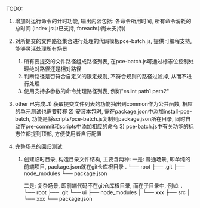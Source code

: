TODO:

1. 增加对运行命令的计时功能, 输出内容包括: 各命令所用时间, 所有命令消耗的总时间 (index.js中已支持, foreach中尚未支持))
2. 对所提交的文件路径集合进行处理的代码模板pce-batch.js, 提供可编程支持, 能够灵活处理所有场景
    1) 所有要提交的文件路径组成路径列表, 在pce-batch.js可通过标志位控制处理绝对路径还是相对路径
    2) 判断路径是否符合自定义的限定规则, 不符合规则的路径过滤掉, 从而不进行处理
    3) 使用支持多参数的命令处理路径列表, 例如"eslint path1 path2"


3. other
    已完成..1) 获取提交文件列表的功能抽出到common作为公共函数, 相应的单元测试也需要转移
    2) 安装本包时, 需在package.json中添加install-pce-batch, 功能是将scripts/pce-batch.js复制到package.json所在目录, 同时自动在pre-commit和scripts中添加相应的命令
    3) pce-batch.js中有关功能的标志位都提到顶部, 方便使用者自行配置

4. 完整场景的回归测试:
    1) 创建临时目录, 构造目录文件结构, 主要含两种:
        一是: 普通场景, 即单纯的前端项目, package.json就在git仓库根目录
        .
        └── root
            ├── .git
            ├── node_modules
            └── package.json

        二是: 复杂场景, 即前端代码不在git仓库根目录, 而在子目录中, 例如:
        .
        └── root
            ├── .git
            └── ui
                ├── node_modules
                │   └── xxx
                ├── src
                │   └── xxx
                └── package.json


